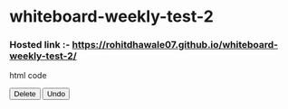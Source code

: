 # whiteboard-weekly-test-2

### Hosted link :- https://rohitdhawale07.github.io/whiteboard-weekly-test-2/

html code

<div id="controls">
      <button id="deleteButton">Delete</button>
      <button id="undoButton">Undo</button>
    </div>
    <canvas id="whiteboard" width="800" height="600"></canvas>
